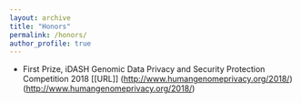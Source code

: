 ```yaml
---
layout: archive
title: "Honors"
permalink: /honors/
author_profile: true
---
```


  * First Prize, iDASH Genomic Data Privacy and Security Protection Competition 2018 [[URL]] (http://www.humangenomeprivacy.org/2018/)(http://www.humangenomeprivacy.org/2018/)
    
     
